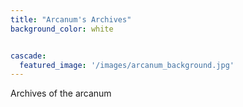 ```yaml
---
title: "Arcanum's Archives"
background_color: white


cascade:
  featured_image: '/images/arcanum_background.jpg'
---
```


Archives of the arcanum

